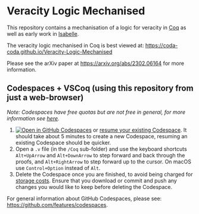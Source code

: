 # Veracity Logic Mechanised

This repository contains a mechanisation of a logic for veracity in [Coq](https://coq.inria.fr/) as well as early work in [Isabelle](https://isabelle.in.tum.de/).

The veracity logic mechanised in Coq is best viewed at: https://coda-coda.github.io/Veracity-Logic-Mechanised

Please see the arXiv paper at https://arxiv.org/abs/2302.06164 for more information.

## Codespaces + VSCoq (using this repository from just a web-browser)

*Note: Codespaces have free quotas but are not free in general, for more information see [here](https://docs.github.com/en/billing/managing-billing-for-github-codespaces/about-billing-for-github-codespaces).*

1. [![Open in GitHub Codespaces](https://github.com/codespaces/badge.svg)](https://codespaces.new/Coda-Coda/Veracity-Logic-Mechanised) or [resume your existing Codespace](https://codespaces.new/Coda-Coda/Veracity-Logic-Mechanised?quickstart=1). It should take about 5 minutes to create a new Codespace, resuming an existing Codespace should be quicker.
2. Open a `.v` file (in the `/Coq` sub-folder) and use the keyboard shortcuts `Alt+UpArrow` and `Alt+DownArrow` to step forward and back through the proofs, and `Alt+RightArrow` to step forward up to the cursor. On macOS use `Control+Option` instead of `Alt`.
3. Delete the Codespace once you are finished, to avoid being charged for [storage costs](https://docs.github.com/en/billing/managing-billing-for-github-codespaces/about-billing-for-github-codespaces). Ensure that you download or commit and push any changes you would like to keep before deleting the Codespace.

For general information about GitHub Codespaces, please see: https://github.com/features/codespaces.